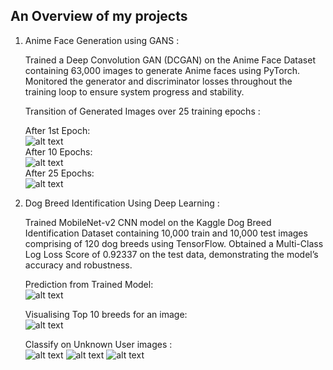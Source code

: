 ## An Overview of my projects

1. Anime Face Generation using GANS :
     
   Trained a Deep Convolution GAN (DCGAN) on the Anime Face Dataset containing 63,000 images to generate Anime faces using PyTorch.
   Monitored the generator and discriminator losses throughout the training loop to ensure system progress and stability.
     
   Transition of Generated Images over 25 training epochs :
     
   After 1st Epoch:  
      ![alt text](https://github.com/Sushmit1/Projects/blob/main/Anime%20Face%20Generation%20using%20DCGAN/Generated/generated-image-0001.png)  
   After 10 Epochs:  
      ![alt text](https://github.com/Sushmit1/Projects/blob/main/Anime%20Face%20Generation%20using%20DCGAN/Generated/generated-image-0010.png)  
   After 25 Epochs:  
      ![alt text](https://github.com/Sushmit1/Projects/blob/main/Anime%20Face%20Generation%20using%20DCGAN/Generated/generated-image-0025.png)  

2. Dog Breed Identification Using Deep Learning :  

   Trained MobileNet-v2 CNN model on the Kaggle Dog Breed Identification Dataset containing 10,000 train and 10,000 test images comprising of 120 dog breeds using TensorFlow.
   Obtained a Multi-Class Log Loss Score of 0.92337 on the test data, demonstrating the model’s accuracy and robustness.

   Prediction from Trained Model:  
      ![alt text](https://github.com/Sushmit1/Projects/blob/main/Dog%20Breed%20Identification/imgs/output_with_truth_and_pred.png)
     
   Visualising Top 10 breeds for an image:  
      ![alt text](https://github.com/Sushmit1/Projects/blob/main/Dog%20Breed%20Identification/imgs/top_10_preds.png)

   Classify on Unknown User images :  
     ![alt text](https://github.com/Sushmit1/Projects/blob/main/Dog%20Breed%20Identification/user%20images/download%20(1).jpeg) ![alt text](https://github.com/Sushmit1/Projects/blob/main/Dog%20Breed%20Identification/user%20images/download%20(2).jpeg) ![alt text](https://github.com/Sushmit1/Projects/blob/main/Dog%20Breed%20Identification/user%20images/download.jpeg)
   

